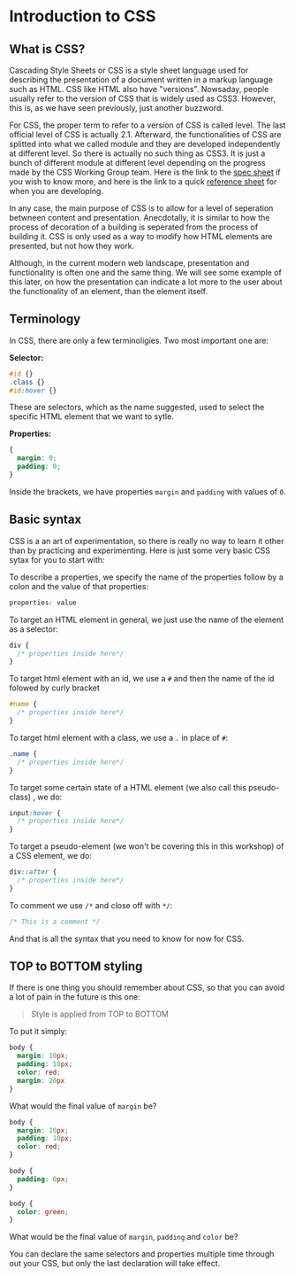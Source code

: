 # Introduction to CSS

## What is CSS?

Cascading Style Sheets or CSS is a style sheet language used for describing the presentation of a document written in a markup language such as HTML. CSS like HTML also have "versions". Nowsaday, people usually refer to the version of CSS that is widely used as CSS3. However, this is, as we have seen previously, just another buzzword.

For CSS, the proper term to refer to a version of CSS is called level. The last official level of CSS is actually 2.1. Afterward, the functionalities of CSS are splitted into what we called module and they are developed independently at different level. So there is actually no such thing as CSS3. It is just a bunch of different module at different level depending on the progress made by the CSS Working Group team. Here is the link to the [spec sheet](https://www.w3.org/Style/CSS/specs.en.html) if you wish to know more, and here is the link to a quick [reference sheet](https://www.w3schools.com/cssref/index.php) for when you are developing.

In any case, the main purpose of CSS is to allow for a level of seperation betwneen content and presentation. Anecdotally, it is similar to how the process of decoration of a building is seperated from the process of building it. CSS is only used as a way to modify how HTML elements are presented, but not how they work.

Although, in the current modern web landscape, presentation and functionality is often one and the same thing. We will see some example of this later, on how the presentation can indicate a lot more to the user about the functionality of an element, than the element itself.

## Terminology

In CSS, there are only a few terminoligies. Two most important one are:

**Selector:**

```css
#id {}
.class {}
#id:hover {}
```

These are selectors, which as the name suggested, used to select the specific HTML element that we want to sytle.

**Properties:**

```css
{
  margin: 0;
  padding: 0;
}
```

Inside the brackets, we have properties `margin` and `padding` with values of `0`.

## Basic syntax

CSS is a an art of experimentation, so there is really no way to learn it other than by practicing and experimenting. Here is just some very basic CSS sytax for you to start with:

To describe a properties, we specify the name of the properties follow by a colon and the value of that properties:
```css
properties: value
```

To target an HTML element in general, we just use the name of the element as a selector:

```css
div {
  /* properties inside here*/
}
```

To target html element with an id, we use a `#` and then the name of the id folowed by curly bracket
```css
#name {
  /* properties inside here*/
}
```

To target html element with a class, we use a `.` in place of `#`:

```css
.name {
  /* properties inside here*/
}
```

To target some certain state of a HTML element (we also call this pseudo-class) , we do:

```css
input:hover {
  /* properties inside here*/
}
```

To target a pseudo-element (we won't be covering this in this workshop) of a CSS element, we do:

```css
div::after {
  /* properties inside here*/
}
```

To comment we use `/*` and close off with `*/`:
```css
/* This is a comment */
```

And that is all the syntax that you need to know for now for CSS.

## TOP to BOTTOM styling

If there is one thing you should remember about CSS, so that you can avoid a lot of pain in the future is this one:

> Style is applied from TOP to BOTTOM

To put it simply:

```css
body {
  margin: 10px;
  padding: 10px;
  color: red;
  margin: 20px
}
```
What would the final value of `margin` be?

```css
body {
  margin: 10px;
  padding: 10px;
  color: red;
}

body {
  padding: 0px;
}

body {
  color: green;
}
```

What would be the final value of `margin`, `padding` and `color` be?

You can declare the same selectors and properties multiple time through out your CSS, but only the last declaration will take effect.